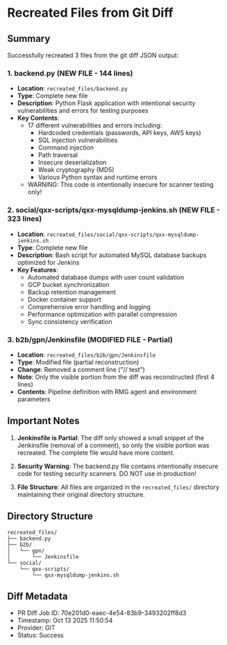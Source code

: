 # Recreated Files from Git Diff

## Summary
Successfully recreated 3 files from the git diff JSON output:

### 1. backend.py (NEW FILE - 144 lines)
- **Location**: `recreated_files/backend.py`
- **Type**: Complete new file
- **Description**: Python Flask application with intentional security vulnerabilities and errors for testing purposes
- **Key Contents**:
  - 17 different vulnerabilities and errors including:
    - Hardcoded credentials (passwords, API keys, AWS keys)
    - SQL injection vulnerabilities
    - Command injection
    - Path traversal
    - Insecure deserialization
    - Weak cryptography (MD5)
    - Various Python syntax and runtime errors
  - WARNING: This code is intentionally insecure for scanner testing only!

### 2. social/qxx-scripts/qxx-mysqldump-jenkins.sh (NEW FILE - 323 lines)
- **Location**: `recreated_files/social/qxx-scripts/qxx-mysqldump-jenkins.sh`
- **Type**: Complete new file
- **Description**: Bash script for automated MySQL database backups optimized for Jenkins
- **Key Features**:
  - Automated database dumps with user count validation
  - GCP bucket synchronization
  - Backup retention management
  - Docker container support
  - Comprehensive error handling and logging
  - Performance optimization with parallel compression
  - Sync consistency verification

### 3. b2b/gpn/Jenkinsfile (MODIFIED FILE - Partial)
- **Location**: `recreated_files/b2b/gpn/Jenkinsfile`
- **Type**: Modified file (partial reconstruction)
- **Change**: Removed a comment line ("// test")
- **Note**: Only the visible portion from the diff was reconstructed (first 4 lines)
- **Contents**: Pipeline definition with RMG agent and environment parameters

## Important Notes

1. **Jenkinsfile is Partial**: The diff only showed a small snippet of the Jenkinsfile (removal of a comment), so only the visible portion was recreated. The complete file would have more content.

2. **Security Warning**: The backend.py file contains intentionally insecure code for testing security scanners. DO NOT use in production!

3. **File Structure**: All files are organized in the `recreated_files/` directory maintaining their original directory structure.

## Directory Structure
```
recreated_files/
├── backend.py
├── b2b/
│   └── gpn/
│       └── Jenkinsfile
└── social/
    └── qxx-scripts/
        └── qxx-mysqldump-jenkins.sh
```

## Diff Metadata
- PR Diff Job ID: 70e201d0-eaec-4e54-83b9-3493202ff8d3
- Timestamp: Oct 13 2025 11:50:54
- Provider: GIT
- Status: Success
